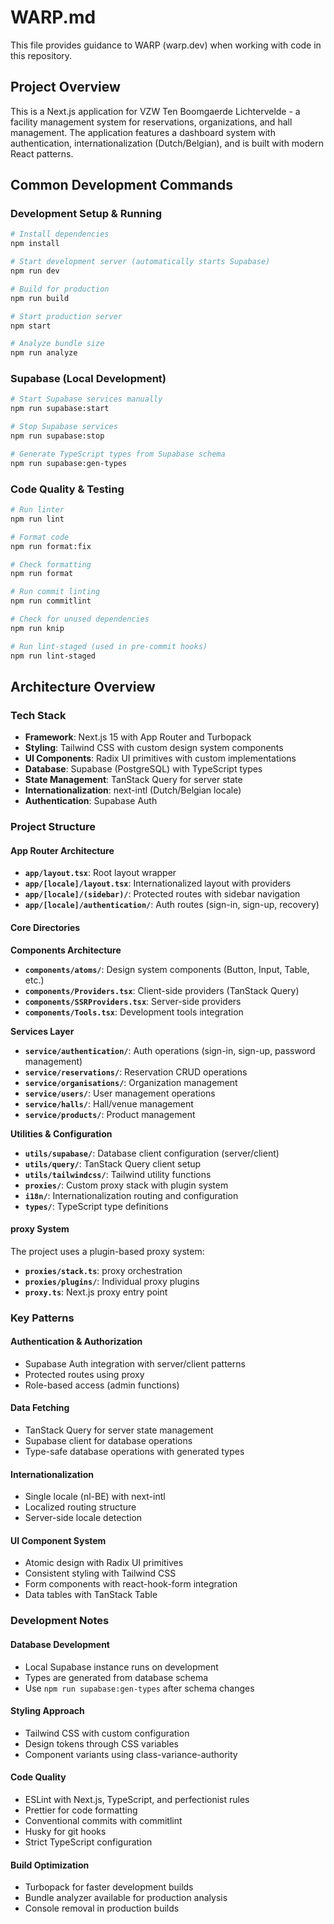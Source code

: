 # WARP.md

This file provides guidance to WARP (warp.dev) when working with code in this repository.

## Project Overview

This is a Next.js application for VZW Ten Boomgaerde Lichtervelde - a facility management system for reservations, organizations, and hall management. The application features a dashboard system with authentication, internationalization (Dutch/Belgian), and is built with modern React patterns.

## Common Development Commands

### Development Setup & Running

```bash
# Install dependencies
npm install

# Start development server (automatically starts Supabase)
npm run dev

# Build for production
npm run build

# Start production server
npm start

# Analyze bundle size
npm run analyze
```

### Supabase (Local Development)

```bash
# Start Supabase services manually
npm run supabase:start

# Stop Supabase services
npm run supabase:stop

# Generate TypeScript types from Supabase schema
npm run supabase:gen-types
```

### Code Quality & Testing

```bash
# Run linter
npm run lint

# Format code
npm run format:fix

# Check formatting
npm run format

# Run commit linting
npm run commitlint

# Check for unused dependencies
npm run knip

# Run lint-staged (used in pre-commit hooks)
npm run lint-staged
```

## Architecture Overview

### Tech Stack

- **Framework**: Next.js 15 with App Router and Turbopack
- **Styling**: Tailwind CSS with custom design system components
- **UI Components**: Radix UI primitives with custom implementations
- **Database**: Supabase (PostgreSQL) with TypeScript types
- **State Management**: TanStack Query for server state
- **Internationalization**: next-intl (Dutch/Belgian locale)
- **Authentication**: Supabase Auth

### Project Structure

#### App Router Architecture

- **`app/layout.tsx`**: Root layout wrapper
- **`app/[locale]/layout.tsx`**: Internationalized layout with providers
- **`app/[locale]/(sidebar)/`**: Protected routes with sidebar navigation
- **`app/[locale]/authentication/`**: Auth routes (sign-in, sign-up, recovery)

#### Core Directories

**Components Architecture**

- **`components/atoms/`**: Design system components (Button, Input, Table, etc.)
- **`components/Providers.tsx`**: Client-side providers (TanStack Query)
- **`components/SSRProviders.tsx`**: Server-side providers
- **`components/Tools.tsx`**: Development tools integration

**Services Layer**

- **`service/authentication/`**: Auth operations (sign-in, sign-up, password management)
- **`service/reservations/`**: Reservation CRUD operations
- **`service/organisations/`**: Organization management
- **`service/users/`**: User management operations
- **`service/halls/`**: Hall/venue management
- **`service/products/`**: Product management

**Utilities & Configuration**

- **`utils/supabase/`**: Database client configuration (server/client)
- **`utils/query/`**: TanStack Query client setup
- **`utils/tailwindcss/`**: Tailwind utility functions
- **`proxies/`**: Custom proxy stack with plugin system
- **`i18n/`**: Internationalization routing and configuration
- **`types/`**: TypeScript type definitions

#### proxy System

The project uses a plugin-based proxy system:

- **`proxies/stack.ts`**: proxy orchestration
- **`proxies/plugins/`**: Individual proxy plugins
- **`proxy.ts`**: Next.js proxy entry point

### Key Patterns

#### Authentication & Authorization

- Supabase Auth integration with server/client patterns
- Protected routes using proxy
- Role-based access (admin functions)

#### Data Fetching

- TanStack Query for server state management
- Supabase client for database operations
- Type-safe database operations with generated types

#### Internationalization

- Single locale (nl-BE) with next-intl
- Localized routing structure
- Server-side locale detection

#### UI Component System

- Atomic design with Radix UI primitives
- Consistent styling with Tailwind CSS
- Form components with react-hook-form integration
- Data tables with TanStack Table

### Development Notes

#### Database Development

- Local Supabase instance runs on development
- Types are generated from database schema
- Use `npm run supabase:gen-types` after schema changes

#### Styling Approach

- Tailwind CSS with custom configuration
- Design tokens through CSS variables
- Component variants using class-variance-authority

#### Code Quality

- ESLint with Next.js, TypeScript, and perfectionist rules
- Prettier for code formatting
- Conventional commits with commitlint
- Husky for git hooks
- Strict TypeScript configuration

#### Build Optimization

- Turbopack for faster development builds
- Bundle analyzer available for production analysis
- Console removal in production builds
